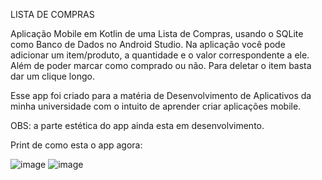 LISTA DE COMPRAS

Aplicação Mobile em Kotlin de uma Lista de Compras, usando o SQLite como Banco de Dados no Android Studio.
Na aplicação você pode adicionar um item/produto, a quantidade e o valor correspondente a ele. Além de poder marcar como comprado ou não. Para deletar o item basta dar um clique longo.

Esse app foi criado para a matéria de Desenvolvimento de Aplicativos da minha universidade com o intuito de aprender criar aplicações mobile.

OBS: a parte estética do app ainda esta em desenvolvimento.

Print de como esta o app agora:

![image](https://github.com/gihsantsilva/Lista-de-Compras/assets/151591777/fa1f5ef7-7bf3-493e-baea-202529db0eda)
![image](https://github.com/gihsantsilva/Lista-de-Compras/assets/151591777/357ed871-8c37-4089-ad05-bff8ce790f5a)
